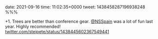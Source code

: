 date: 2021-09-16
time: 11:02:35+0000
tweet: 1438458287196938248
%%%

+1. Trees are better than conference gear. [@NSSpain](https://twitter.com/NSSpain) was a lot of fun last year. Highly recommended! [twitter.com/steipete/status/1438445602367549441](https://twitter.com/steipete/status/1438445602367549441)
